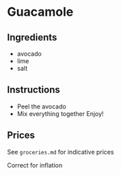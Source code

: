 # Guacamole
## Ingredients
* avocado
* lime
* salt
## Instructions
- Peel the avocado
- Mix everything together
Enjoy!

## Prices

See `groceries.md` for indicative prices

Correct for inflation

